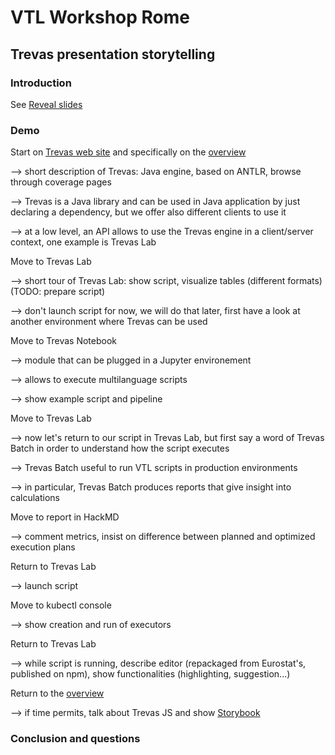 # VTL Workshop Rome

## Trevas presentation storytelling

### Introduction

See [Reveal slides](slides.html)

### Demo

Start on [Trevas web site](http://trevas.info/) and specifically on the [overview](http://trevas.info/introduction/#trevas-ecosystem)

--> short description of Trevas: Java engine, based on ANTLR, browse through coverage pages

--> Trevas is a Java library and can be used in Java application by just declaring a dependency, but we offer also different clients to use it

--> at a low level, an API allows to use the Trevas engine in a client/server context, one example is Trevas Lab

Move to Trevas Lab

--> short tour of Trevas Lab: show script, visualize tables (different formats) (TODO: prepare script)

--> don't launch script for now, we will do that later, first have a look at another environment where Trevas can be used

Move to Trevas Notebook

--> module that can be plugged in a Jupyter environement

--> allows to execute multilanguage scripts

--> show example script and pipeline

Move to Trevas Lab

--> now let's return to our script in Trevas Lab, but first say a word of Trevas Batch in order to understand how the script executes

--> Trevas Batch useful to run VTL scripts in production environments

--> in particular, Trevas Batch produces reports that give insight into calculations

Move to report in HackMD

--> comment metrics, insist on difference between planned and optimized execution plans

Return to Trevas Lab

--> launch script

Move to kubectl console

--> show creation and run of executors

Return to Trevas Lab

--> while script is running, describe editor (repackaged from Eurostat's, published on npm), show functionalities (highlighting, suggestion...)

Return to the [overview](http://trevas.info/introduction/#trevas-ecosystem)

--> if time permits, talk about Trevas JS and show [Storybook](https://inseefr.github.io/Trevas-JS/storybook/)

### Conclusion and questions
